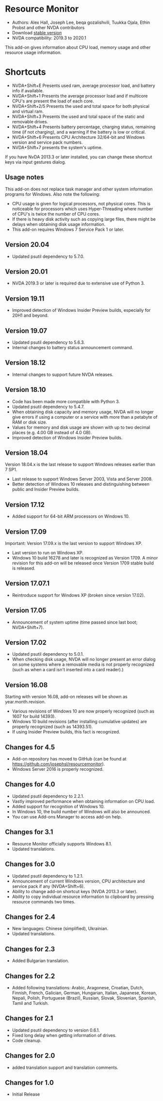 # Resource Monitor

* Authors: Alex Hall, Joseph Lee, beqa gozalishvili, Tuukka Ojala, Ethin Probst and other NVDA contributors
* Download [stable version][1]
* NVDA compatibility: 2019.3 to 2020.1

This add-on gives information about CPU load, memory usage and other resource usage information.

# Shortcuts #

* NVDA+Shift+E Presents used ram, average processor load, and battery info if available.
* NVDA+Shift+1 Presents the average processor load and if multicore CPU's are present the load of each core.
* NVDA+Shift+2/5 Presents the used and total space for both physical and virtual ram.
* NVDA+Shift+3 Presents the used and total space of the static and removable drives.
* NVDA+Shift+4 Presents battery percentage, charging status, remaining time (if not charging), and a warning if the battery is low or critical.
* NVDA+Shift+6 Presents  CPU Architecture 32/64-bit and Windows version and service pack numbers.
* NVDA+Shift+7 presents the system's uptime.

If you have NvDA 2013.3 or later installed, you can change these shortcut keys via input gestures dialog.

## Usage notes ##

This add-on does not replace task manager and other system information programs for Windows. Also note the following:

* CPU usage is given for logical processors, not physical cores. This is noticeable for processors which uses Hyper-Threading where number of CPU's is twice the number of CPU cores.
* If there is heavy disk activity such as copying large files, there might be delays when obtaining disk usage information.
* This add-on requires Windows 7 Service Pack 1 or later.

## Version 20.04

* Updated psutil dependency to 5.7.0.

## Version 20.01

* NVDA 2019.3 or later is required due to extensive use of Python 3.

## Version 19.11

* Improved detection of Windows Insider Preview builds, especially for 20H1 and beyond.

## Version 19.07

* Updated psutil dependency to 5.6.3.
* Internal changes to battery status announcement command.

## Version 18.12

* Internal changes to support future NVDA releases.

## Version 18.10

* Code has been made more compatible with Python 3.
* Updated psutil dependency to 5.4.7.
* When obtaining disk capacity and memory usage, NVDA will no longer give errors if using a computer or a service with more than a petabyte of RAM or disk size.
* Values for memory and disk usage are shown with up to two decimal places (e.g. 4.00 GB instead of 4.0 GB).
* Improved detection of Windows Insider Preview builds.

## Version 18.04

Version 18.04.x is the last release to support Windows releases earlier than 7 SP1.

* Last release to support Windows Server 2003, Vista and Server 2008.
* Better detection of Windows 10 releases and distinguishing between public and Insider Preview builds.

## Version 17.12

* Added support for 64-bit ARM processors on Windows 10.

## Version 17.09

Important: Version 17.09.x is the last version to support Windows XP.

* Last version to run on Windows XP.
* Windows 10 build 16278 and later is recognized as Version 1709. A minor revision for this add-on will be released once Version 1709 stable build is released.

## Version 17.07.1

* Reintroduce support for Windows XP (broken since version 17.02).

## Version 17.05

* Announcement of system uptime (time passed since last boot; NVDA+Shift+7).

## Version 17.02

* Updated psutil dependency to 5.0.1.
* When checking disk usage, NVDA will no longer present an error dialog on some systems where a removable media is not properly recognized (such as when a card isn't inserted into a card reader).)

## Version 16.08

Starting with version 16.08, add-on releases will be shown as year.month.revision.

* Various revisions of Windows 10 are now properly recognized (such as 1607 for build 14393).
* Windows 10 build revisions (after installing cumulative updates) are properly recognized (such as 14393.51).
* If using Insider Preview builds, this fact is recognized.

## Changes for 4.5 ##

* Add-on repository has moved to GitHub (can be found at https://github.com/josephsl/resourcemonitor).
* Windows Server 2016 is properly recognized.

## Changes for 4.0 ##

* Updated psutil dependency to 2.2.1.
* Vastly improved performance when obtaining information on CPU load.
* Added support for recognition of Windows 10.
* In Windows 10, the build number of Windows will also be announced.
* You can use Add-ons Manager to access add-on help.

## Changes for 3.1 ##

* Resource Monitor officially supports Windows 8.1.
* Updated translations.

## Changes for 3.0 ##

* Updated psutil dependency to 1.2.1.
* Announcement of current Windows version, CPU architecture and service pack if any (NVDA+Shift+6).
* Ability to change add-on shortcut keys (NVDA 2013.3 or later).
* Ability to copy individual resource information to clipboard by pressing resource commands two times.

## Changes for 2.4 ##

* New languages: Chinese (simplified), Ukrainian.
* Updated translations.

## Changes for 2.3 ##

* Added Bulgarian translation.

## Changes for 2.2 ##

* Added following translations: Arabic, Aragonese, Croatian, Dutch, Finnish, French, Galician, German, Hungarian, Italian, Japanese, Korean, Nepali, Polish, Portuguese (Brazil), Russian, Slovak, Slovenian, Spanish, Tamil and Turkish.

## Changes for 2.1 ##

* Updated psutil dependency to version 0.6.1.
* Fixed long delay when getting information of drives.
* Code cleanup.

## Changes for 2.0 ##

* added translation support and translation comments.

## Changes for 1.0 ##

* Initial Release

[1]: http://addons.nvda-project.org/files/get.php?file=rm
